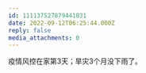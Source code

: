```yaml
---
id: 111137527879441031
date: 2022-09-12T06:25:44.000Z
reply: false
media_attachments: 0
---
```


疫情风控在家第3天；旱灾3个月没下雨了。

